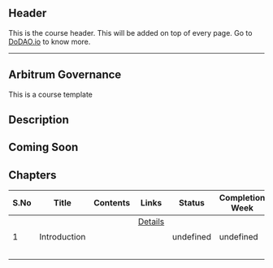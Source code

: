 ## Header
This is the course header. This will be added on top of every page. Go to [DoDAO.io](https://www.dodao.io) to know more.

 ---

 ## Arbitrum Governance
 This is a course template

 
 ## Description
 ## Coming Soon
 
 ## Chapters
 
 | S.No        | Title       | Contents   | Links      | Status      | Completion Week |
 | ----------- | ----------- |----------- |----------- | ----------- | ----------- |
 | 1      | Introduction | | [Details](generated/topics/introduction.md) <br/>  <br/>  <br/>  <br/>  | undefined | undefined | 
